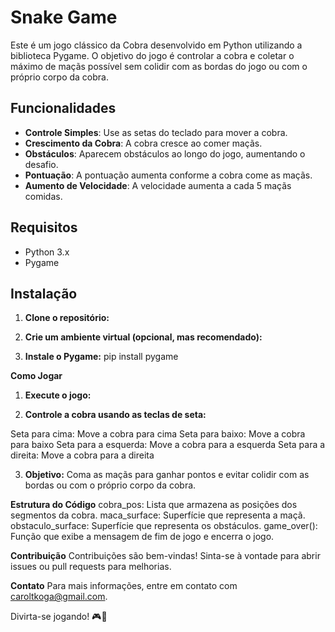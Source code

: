 # Snake Game

Este é um jogo clássico da Cobra desenvolvido em Python utilizando a biblioteca Pygame. O objetivo do jogo é controlar a cobra e coletar o máximo de maçãs possível sem colidir com as bordas do jogo ou com o próprio corpo da cobra.

## Funcionalidades

- **Controle Simples**: Use as setas do teclado para mover a cobra.
- **Crescimento da Cobra**: A cobra cresce ao comer maçãs.
- **Obstáculos**: Aparecem obstáculos ao longo do jogo, aumentando o desafio.
- **Pontuação**: A pontuação aumenta conforme a cobra come as maçãs.
- **Aumento de Velocidade**: A velocidade aumenta a cada 5 maçãs comidas.

## Requisitos

- Python 3.x
- Pygame

## Instalação

1. **Clone o repositório:**
 
2. **Crie um ambiente virtual (opcional, mas recomendado):**

3. **Instale o Pygame:**
pip install pygame

**Como Jogar**
1. **Execute o jogo:**

2. **Controle a cobra usando as teclas de seta:**

Seta para cima: Move a cobra para cima
Seta para baixo: Move a cobra para baixo
Seta para a esquerda: Move a cobra para a esquerda
Seta para a direita: Move a cobra para a direita

3. **Objetivo:** Coma as maçãs para ganhar pontos e evitar colidir com as bordas ou com o próprio corpo da cobra.

**Estrutura do Código**
cobra_pos: Lista que armazena as posições dos segmentos da cobra.
maca_surface: Superfície que representa a maçã.
obstaculo_surface: Superfície que representa os obstáculos.
game_over(): Função que exibe a mensagem de fim de jogo e encerra o jogo.

**Contribuição**
Contribuições são bem-vindas! Sinta-se à vontade para abrir issues ou pull requests para melhorias.

**Contato**
Para mais informações, entre em contato com caroltkoga@gmail.com.

Divirta-se jogando! 🎮🐍

